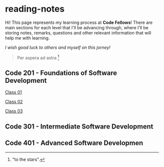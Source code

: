 # reading-notes
Hi! This page represents my learning process at **Code Fellows**! There are main sections for each level that I'll be advancing through, where I'll be storing notes, remarks, questions and other relevant information that will help me with learning.

*I wish good luck to others and myself on this jorney!*
>Per aspera ad astra [^note]


## Code 201 - Foundations of Software Development
[Class 01](Code201/class-01.md)

[Class 02](Code201/class-02.md)

[Class 03](Code201/class-03.md)

## Code 301 - Intermediate Software Development
## Code 401 - Advanced Software Developmen

[^note]: "to the stars".
